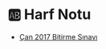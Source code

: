 # 🆎 Harf Notu

<!--YPackage.YGitbookIntegration-tarafından-otomatik-oluşturulmuştur-->

- [Çan 2017 Bitirme Sınavı](%C3%87an%202017%20Bitirme%20S%C4%B1nav%C4%B1.png)

<!--YPackage.YGitbookIntegration-tarafından-otomatik-oluşturulmuştur-->
